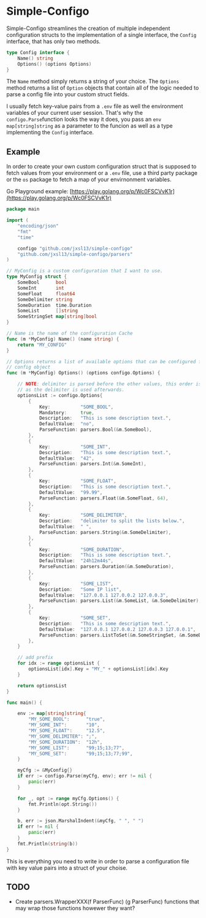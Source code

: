 # Simple-Configo

Simple-Configo streamlines the creation of multiple independent configuration structs to the implementation of a single interface, the `Config` interface, that has only two methods.

```go
type Config interface {
    Name() string
    Options() (options Options)
}
```

The `Name` method simply returns a string of your choice.
The `Options` method returns a list of `Option` objects that contain all of the logic needed to parse a config file into your custom struct fields.

I usually fetch key-value pairs from a `.env` file as well the environment variables of your current user session.
That's why the `configo.Parse`function looks the way it does, you pass an `env map[string]string` as a parameter to the funcion as well as a type implementing the `Config` interface.

## Example

In order to create your own custom configuration struct that is supposed to fetch values from your environment or a `.env` file, use a third party package or the `os` package to fetch a map of your envirnonment variables.

Go Playground example: [https://play.golang.org/p/Wc0FSCVvK1r](https://play.golang.org/p/Wc0FSCVvK1r)

```go
package main

import (
    "encoding/json"
    "fmt"
    "time"

    configo "github.com/jxsl13/simple-configo"
    "github.com/jxsl13/simple-configo/parsers"
)

// MyConfig is a custom configuration that I want to use.
type MyConfig struct {
    SomeBool      bool
    SomeInt       int
    SomeFloat     float64
    SomeDelimiter string
    SomeDuration  time.Duration
    SomeList      []string
    SomeStringSet map[string]bool
}

// Name is the name of the configuration Cache
func (m *MyConfig) Name() (name string) {
    return "MY_CONFIG"
}

// Options returns a list of available options that can be configured for this
// config object
func (m *MyConfig) Options() (options configo.Options) {

    // NOTE: delimiter is parsed before the other values, this order is important,
    // as the delimiter is used afterwards.
    optionsList := configo.Options{
        {
            Key:           "SOME_BOOL",
            Mandatory:     true,
            Description:   "This is some description text.",
            DefaultValue:  "no",
            ParseFunction: parsers.Bool(&m.SomeBool),
        },
        {
            Key:           "SOME_INT",
            Description:   "This is some description text.",
            DefaultValue:  "42",
            ParseFunction: parsers.Int(&m.SomeInt),
        },
        {
            Key:           "SOME_FLOAT",
            Description:   "This is some description text.",
            DefaultValue:  "99.99",
            ParseFunction: parsers.Float(&m.SomeFloat, 64),
        },
        {
            Key:           "SOME_DELIMITER",
            Description:   "delimiter to split the lists below.",
            DefaultValue:  " ",
            ParseFunction: parsers.String(&m.SomeDelimiter),
        },
        {
            Key:           "SOME_DURATION",
            Description:   "This is some description text.",
            DefaultValue:  "24h12m44s",
            ParseFunction: parsers.Duration(&m.SomeDuration),
        },
        {
            Key:           "SOME_LIST",
            Description:   "Some IP list",
            DefaultValue:  "127.0.0.1 127.0.0.2 127.0.0.3",
            ParseFunction: parsers.List(&m.SomeList, &m.SomeDelimiter),
        },
        {
            Key:           "SOME_SET",
            Description:   "This is some description text.",
            DefaultValue:  "127.0.0.1 127.0.0.2 127.0.0.3 127.0.0.1",
            ParseFunction: parsers.ListToSet(&m.SomeStringSet, &m.SomeDelimiter),
        },
    }

    // add prefix
    for idx := range optionsList {
        optionsList[idx].Key = "MY_" + optionsList[idx].Key
    }

    return optionsList
}

func main() {

    env := map[string]string{
        "MY_SOME_BOOL":      "true",
        "MY_SOME_INT":       "10",
        "MY_SOME_FLOAT":     "12.5",
        "MY_SOME_DELIMITER": ";",
        "MY_SOME_DURATION":  "12h",
        "MY_SOME_LIST":      "99;15;13;77",
        "MY_SOME_SET":       "99;15;13;77;99",
    }

    myCfg := &MyConfig{}
    if err := configo.Parse(myCfg, env); err != nil {
        panic(err)
    }

    for _, opt := range myCfg.Options() {
        fmt.Println(opt.String())
    }

    b, err := json.MarshalIndent(&myCfg, " ", " ")
    if err != nil {
        panic(err)
    }
    fmt.Println(string(b))
}
```

This is everything you need to write in order to parse a configuration file with key value pairs into a struct of your choise.

## TODO

- Create parsers.WrapperXXX(f ParserFunc) (g ParserFunc) functions that may wrap those functions howewer they want?
